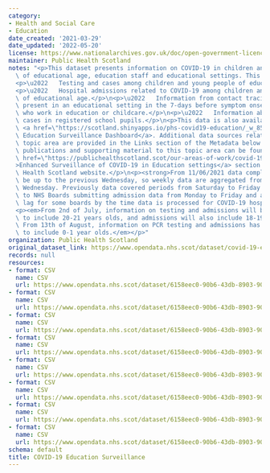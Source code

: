 ```yaml
---
category:
- Health and Social Care
- Education
date_created: '2021-03-29'
date_updated: '2022-05-20'
license: https://www.nationalarchives.gov.uk/doc/open-government-licence/version/3/
maintainer: Public Health Scotland
notes: "<p>This dataset presents information on COVID-19 in children and young people\
  \ of educational age, education staff and educational settings. This includes:</p>\n\
  <p>\u2022   Testing and cases among children and young people of educational age.</p>\n\
  <p>\u2022   Hospital admissions related to COVID-19 among children and young people\
  \ of educational age.</p>\n<p>\u2022   Information from contact tracing on cases\
  \ present in an educational setting in the 7-days before symptom onset, and on cases\
  \ who work in education or childcare.</p>\n<p>\u2022   Information about COVID-19\
  \ cases in registered school pupils.</p>\n<p>This data is also available on the\
  \ <a href=\"https://scotland.shinyapps.io/phs-covid19-education/_w_852fb58e/\">COVID-19\
  \ Education Surveillance Dashboard</a>. Additional data sources relating to this\
  \ topic area are provided in the Links section of the Metadata below. </p>\n<p>All\
  \ publications and supporting material to this topic area can be found on the <a\
  \ href=\"https://publichealthscotland.scot/our-areas-of-work/covid-19/covid-19-data-and-intelligence/enhanced-surveillance-of-covid-19-in-education-settings/\"\
  >Enhanced Surveillance of COVID-19 in Education settings</a> section of the Public\
  \ Health Scotland website.</p>\n<p><strong>From 11/06/2021 data completeness will\
  \ be up to the previous Wednesday, so weekly data are aggregated from Thursday to\
  \ Wednesday. Previously data covered periods from Saturday to Friday. This is due\
  \ to NHS Boards submitting admission data from Monday to Friday and a three day\
  \ lag for some boards by the time data is processed for COVID-19 hospital admission.</strong></p>\n\
  <p><em>From 2nd of July, information on testing and admissions will be extended\
  \ to include 20-21 years olds, and admissions will also include 18-19 year olds.\
  \ From 13th of August, information on PCR testing and admissions has been extended\
  \ to include 0-1 year olds.</em></p>"
organization: Public Health Scotland
original_dataset_link: https://www.opendata.nhs.scot/dataset/covid-19-education-surveillance
records: null
resources:
- format: CSV
  name: CSV
  url: https://www.opendata.nhs.scot/dataset/6158eec0-90b6-43db-8903-901ad2fb1a02/resource/7caee5e0-d1bf-46fa-87e0-bfd7197b315e/download/cases_among_children_data.csv
- format: CSV
  name: CSV
  url: https://www.opendata.nhs.scot/dataset/6158eec0-90b6-43db-8903-901ad2fb1a02/resource/ee094a26-d085-4cc5-ac6c-f3930a7c71c7/download/tests_among_children_data.csv
- format: CSV
  name: CSV
  url: https://www.opendata.nhs.scot/dataset/6158eec0-90b6-43db-8903-901ad2fb1a02/resource/2b631540-1bcf-4d3a-9244-131e1a650051/download/admissions_data.csv
- format: CSV
  name: CSV
  url: https://www.opendata.nhs.scot/dataset/6158eec0-90b6-43db-8903-901ad2fb1a02/resource/0c9428bc-76d0-4420-b05a-9849c1e68372/download/cms_educational_setting_data.csv
- format: CSV
  name: CSV
  url: https://www.opendata.nhs.scot/dataset/6158eec0-90b6-43db-8903-901ad2fb1a02/resource/bf847bab-16fc-4646-8b36-f311a18ff10a/download/cms_occupational_sector_data.csv
- format: CSV
  name: CSV
  url: https://www.opendata.nhs.scot/dataset/6158eec0-90b6-43db-8903-901ad2fb1a02/resource/866f1e8a-ddca-40f7-9437-6959b97e1e97/download/cms_completeness_data.csv
- format: CSV
  name: CSV
  url: https://www.opendata.nhs.scot/dataset/6158eec0-90b6-43db-8903-901ad2fb1a02/resource/d0ae885c-cfbe-4ca2-9bfd-0e385092e003/download/rates_by_age_group.csv
- format: CSV
  name: CSV
  url: https://www.opendata.nhs.scot/dataset/6158eec0-90b6-43db-8903-901ad2fb1a02/resource/b4b602e6-8142-4055-8894-54a23c655f0b/download/schools_data_0_1_2.csv
schema: default
title: COVID-19 Education Surveillance
---
```

